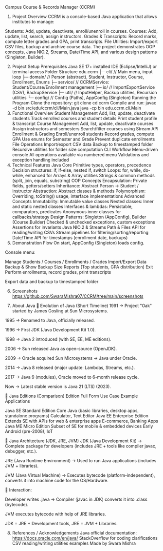 Campus Course & Records Manager (CCRM)
1. Project Overview
CCRM is a console-based Java application that allows institutes to manage:

Students: Add, update, deactivate, enroll/unenroll in courses.
Courses: Add, update, list, search, assign instructors.
Grades & Transcripts: Record marks, compute letter grades and GPA, print transcripts.
File Utilities: Import/export CSV files, backup and archive course data.
The project demonstrates OOP concepts, Java NIO.2, Streams, Date/Time API, and various design patterns (Singleton, Builder).

2. Project Setup
Prerequisites
Java SE 17+ installed
IDE (Eclipse/IntelliJ) or terminal access
Folder Structure
edu.ccrm
├─ cli/        // Main menu, input loop
├─ domain/     // Person (abstract), Student, Instructor, Course, Enrollment, Enums
├─ service/    // CCRMService: Student/Course/Enrollment management
├─ io/         // ImportExportService (CSV), BackupService
├─ util/       // InputHelper, Backup utilities, Recursion utilities
└─ config/     // Config (Paths), AppConfig (Singleton)
Running the Program
Clone the repository:
git clone <repo-link>
cd ccrm
Compile and run:
javac -d bin src/edu/ccrm/cli/Main.java
java -cp bin edu.ccrm.cli.Main
3. Functional Overview
Student Management
Add, list, update, deactivate students
Track enrolled courses and student details
Print student profile & transcript
Course Management
Add, list, update, deactivate courses
Assign instructors and semesters
Search/filter courses using Stream API
Enrollment & Grading
Enroll/unenroll students
Record grades, compute GPA
Use enums for Semester and Grade
Prevent duplicate enrollments
File Operations
Import/export CSV data
Backup to timestamped folder
Recursive utilities for folder size computation
CLI Workflow
Menu-driven console
All operations available via numbered menu
Validations and exception handling included
4. Technical Features
Java Core
Primitive types, operators, precedence
Decision structures: if, if-else, nested if, switch
Loops: for, while, do-while, enhanced for
Arrays & Array utilities
Strings & common methods (split, join, equals, substring)
OOP Concepts
Encapsulation: Private fields, getters/setters
Inheritance: Abstract Person → Student / Instructor
Abstraction: Abstract classes & methods
Polymorphism: Overriding, toString() usage, interface implementations
Advanced Concepts
Immutability: Immutable value classes
Nested classes: Inner and static nested classes
Interfaces & lambdas: Persistable, comparators, predicates
Anonymous inner classes for callbacks/strategy
Design Patterns: Singleton (AppConfig), Builder (Course.Builder)
Checked & unchecked exceptions, custom exceptions
Assertions for invariants
Java NIO.2 & Streams
Path & Files API for reading/writing CSVs
Stream pipelines for filtering/sorting/reporting
Date/Time API for timestamps (enrollment date, backups)
5. Demonstration Flow
On start, AppConfig (Singleton) loads config.

Console menu:

Manage Students / Courses / Enrollments / Grades
Import/Export Data
Backup & Show Backup Size
Reports (Top students, GPA distribution)
Exit
Perform enrollments, record grades, print transcripts

Export data and backup to timestamped folder

6. Screenshots
https://github.com/SwaraMishra07/CCRM/tree/main/screenshots

7. About Java
📌 Evolution of Java (Short Timeline)
1991 → Project "Oak" started by James Gosling at Sun Microsystems.

1995 → Renamed to Java, officially released.

1996 → First JDK (Java Development Kit 1.0).

1998 → Java 2 introduced (with SE, EE, ME editions).

2006 → Sun released Java as open-source (OpenJDK).

2009 → Oracle acquired Sun Microsystems → Java under Oracle.

2014 → Java 8 released (major update: Lambdas, Streams, etc.).

2017 → Java 9 (modules), Oracle moved to 6-month release cycle.

Now → Latest stable version is Java 21 (LTS) (2023).

📌 Java Editions (Comparison)
Edition Full Form Use Case Example Applications

Java SE Standard Edition Core Java (basic libraries, desktop apps, standalone programs) Calculator, Text Editor Java EE Enterprise Edition Extends SE with APIs for web & enterprise apps E-commerce, Banking Apps Java ME Micro Edition Subset of SE for mobile & embedded devices Early Android (pre-2008), IoT

📌 Java Architecture (JDK, JRE, JVM)
JDK (Java Development Kit) → Complete package for developers (includes JRE + tools like compiler javac, debugger, etc.).

JRE (Java Runtime Environment) → Used to run Java applications (includes JVM + libraries).

JVM (Java Virtual Machine) → Executes bytecode (platform-independent), converts it into machine code for the OS/Hardware.

🔗 Interaction:

Developer writes .java → Compiler (javac in JDK) converts it into .class (bytecode).

JVM executes bytecode with help of JRE libraries.

JDK = JRE + Development tools, JRE = JVM + Libraries.

8. References / Acknowledgements
Java official documentation: https://docs.oracle.com/en/java/
StackOverflow for coding clarifications
CSV reading/writing utilities examples
Made by Swara Mishra

